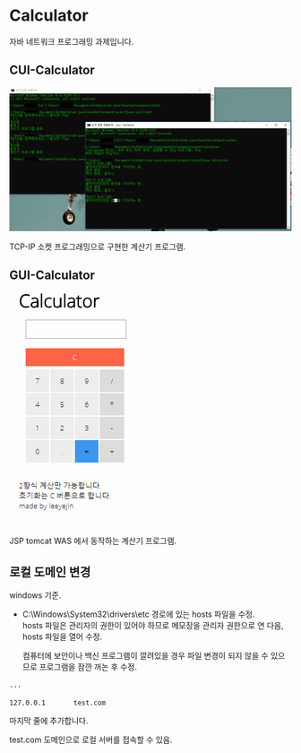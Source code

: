 # Calculator
자바 네트워크 프로그래밍 과제입니다. 
## CUI-Calculator
![calc](https://github.com/lowelllll/Calculator/blob/master/img/calc2.PNG?raw=true)

TCP-IP 소켓 프로그래밍으로 구현한 계산기 프로그램.  

## GUI-Calculator
![calc-gui](https://github.com/lowelllll/Calculator/blob/master/img/calc.PNG?raw=true)

JSP tomcat WAS 에서 동작하는 계산기 프로그램.

## 로컬 도메인 변경
windows 기준.

- C:\Windows\System32\drivers\etc 경로에 있는 hosts 파일을 수정.  
    hosts 파일은 관리자의 권한이 있어야 하므로 메모장을 관리자 권한으로 연 다음,    
    hosts 파일을 열어 수정.  

    컴퓨터에 보안이나 백신 프로그램이 깔려있을 경우 파일 변경이 되지 않을 수 있으므로
    프로그램을 잠깐 꺼논 후 수정.

```
...

127.0.0.1       test.com
```
마지막 줄에 추가합니다.  

test.com 도메인으로 로컬 서버를 접속할 수 있음.

